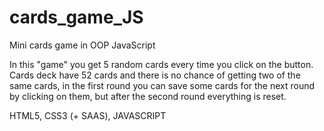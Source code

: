 # cards_game_JS
Mini cards game in OOP JavaScript

In this "game" you get 5 random cards every time you click on the button.
Cards deck have 52 cards and there is no chance of getting two of the same cards, in the first round you can save some cards for the next round by clicking on them, but after the second round everything is reset.

HTML5, CSS3 (+ SAAS), JAVASCRIPT
